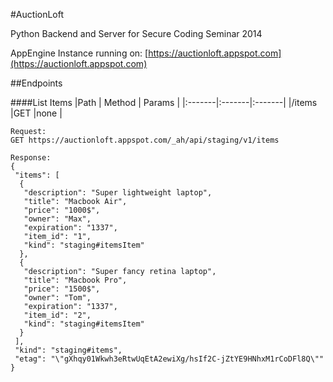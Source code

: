 #AuctionLoft

Python Backend and Server for Secure Coding Seminar 2014

AppEngine Instance running on: [https://auctionloft.appspot.com](https://auctionloft.appspot.com)

##Endpoints

####List Items
|Path    | Method | Params |
|:-------|:-------|:-------|
|/items  |GET     |none    |
 
~~~
Request:
GET https://auctionloft.appspot.com/_ah/api/staging/v1/items

Response:
{
 "items": [
  {
   "description": "Super lightweight laptop",
   "title": "Macbook Air",
   "price": "1000$",
   "owner": "Max",
   "expiration": "1337",
   "item_id": "1",
   "kind": "staging#itemsItem"
  },
  {
   "description": "Super fancy retina laptop",
   "title": "Macbook Pro",
   "price": "1500$",
   "owner": "Tom",
   "expiration": "1337",
   "item_id": "2",
   "kind": "staging#itemsItem"
  }
 ],
 "kind": "staging#items",
 "etag": "\"gXhqy01Wkwh3eRtwUqEtA2ewiXg/hsIf2C-jZtYE9HNhxM1rCoDFl8Q\""
}

~~~
